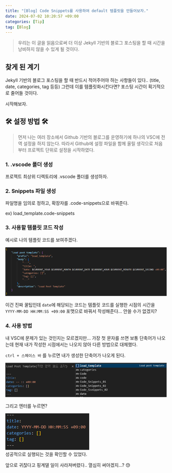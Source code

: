 ```yaml
---
title: "[Blog] Code Snippets를 사용하여 default 템플릿을 만들어보자."
date: 2024-07-02 10:20:57 +09:00
categories: [Tip]
tag: [Blog]
---
```


> 우리는 이 글을 읽음으로써 더 이상 Jekyll 기반의 블로그 포스팅을 할 때 시간을 낭비하지 않을 수 있게 될 것이다.

## **찾게 된 계기**

Jekyll 기반의 블로그 포스팅을 할 때 반드시 적어주어야 하는 사항들이 있다.. (title, date, categories, tag 등등)
그런데 이를 템플릿화시킨다면? 포스팅 시간이 획기적으로 줄어들 것이다.

시작해보자.

## **🛠 설정 방법 🛠**

> 먼저 나는 여러 장소에서 Github 기반의 블로그를 운영하기에 하나의 VSC에 전역 설정을 하지 않는다.
> 따라서 Github에 설정 파일을 함께 올릴 생각으로 처음부터 프로젝트 단위로 설정을 시작하였다.

### **1. .vscode 폴더 생성**

프로젝트 최상위 디렉토리에 .vscode 폴더를 생성하자.

### **2. Snippets 파일 생성**

파일명을 임의로 정하고, 확장자를 .code-snippets으로 바꿔준다.

ex) load_template.code-snippets

### **3. 사용할 템플릿 코드 작성**

예시로 나의 템플릿 코드를 보여주겠다.

<div align="left">
    <img src="./assets/images/Code_Snippets/Code_Snippets_01.png" alt="Code_Snippets_01">  
</div>

이건 진짜 꿀팁인데 `date`에 해당되는 코드는 템플릿 코드를 실행한 시점의 시간을 `YYYY-MM-DD HH:MM:SS +09:00` 포맷으로 바꿔서 작성해준다... 안쓸 수가 없겠지?

### **4. 사용 방법**

내 VSC에 문제가 있는 것인지는 모르겠지만... 가장 첫 문자를 쓰면 보통 단축어가 나오는데 현재 내가 작성한 시점에서는 나오지 않아 다른 방법으로 대체했다.

`ctrl + 스페이스 바` 를 누르면 내가 생성한 단축어가 나오게 된다.

<div align="left">
    <img src="./assets/images/Code_Snippets/Code_Snippets_02.png" alt="Code_Snippets_02">  
</div>

그리고 엔터를 누르면?

<div align="left">
    <img src="./assets/images/Code_Snippets/Code_Snippets_03.png" alt="Code_Snippets_03">  
</div>
성공적으로 실행되는 것을 확인할 수 있었다.

앞으로 귀찮다고 핑계댈 일이 사라져버렸다..
열심히 써야겠지...? 😓
